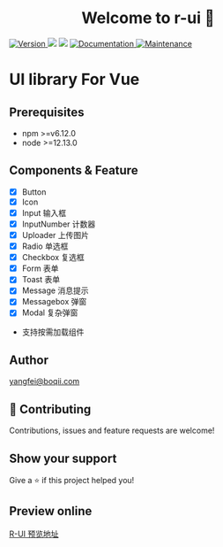 <h1 align="center">Welcome to r-ui 👋</h1>
<p>
  <a href="https://www.npmjs.com/package/r-vue-ui" target="_blank">
    <img alt="Version" src="https://img.shields.io/npm/v/cookie-ui.svg">
  </a>
  <img src="https://img.shields.io/badge/npm-%3E%3Dv6.12.0-blue.svg" />
  <img src="https://img.shields.io/badge/node-%3E%3D12.13.0-blue.svg" />
  <a href="https://github.com/cookiepool/cookie-ui#readme" target="_blank">
    <img alt="Documentation" src="https://img.shields.io/badge/documentation-yes-brightgreen.svg" />
  </a>
  <a href="https://github.com/cookiepool/cookie-ui/graphs/commit-activity" target="_blank">
    <img alt="Maintenance" src="https://img.shields.io/badge/Maintained%3F-yes-green.svg" />
  </a>
  
</p>


# UI library For Vue

## Prerequisites

- npm >=v6.12.0
- node >=12.13.0

## Components & Feature

- [x] Button
- [x] Icon
- [x] Input 输入框
- [x] InputNumber 计数器
- [x] Uploader 上传图片
- [x] Radio 单选框
- [x] Checkbox 复选框
- [x] Form 表单
- [x] Toast 表单
- [x] Message 消息提示
- [x] Messagebox 弹窗
- [x] Modal 复杂弹窗 
  
- 支持按需加载组件

## Author

yangfei@boqii.com

## 🤝 Contributing

Contributions, issues and feature requests are welcome!<br />

## Show your support

Give a ⭐️ if this project helped you!

## Preview online

[R-UI 预览地址](http://47.101.144.95/docs/#/component/installation)

